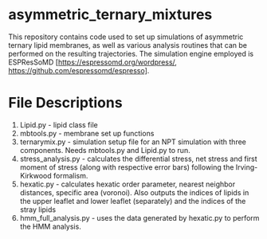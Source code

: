 # asymmetric_ternary_mixtures

This repository contains code used to set up simulations of asymmetric ternary lipid membranes, as well as various analysis routines that can be performed on the resulting trajectories. The simulation engine employed is ESPResSoMD [https://espressomd.org/wordpress/, https://github.com/espressomd/espresso].

# File Descriptions

1. Lipid.py - lipid class file
2. mbtools.py - membrane set up functions
3. ternarymix.py - simulation setup file for an NPT simulation with three components. Needs mbtools.py and Lipid.py to run.
4. stress_analysis.py - calculates the differential stress, net stress and first moment of stress (along with respective error bars) following the Irving-Kirkwood formalism.
5. hexatic.py - calculates hexatic order parameter, nearest neighbor distances, specific area (voronoi). Also outputs the indices of lipids in the upper leaflet and lower leaflet (separately) and the indices of the stray lipids
6. hmm_full_analysis.py - uses the data generated by hexatic.py to perform the HMM analysis.



